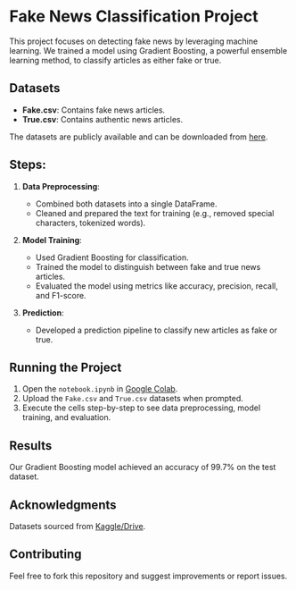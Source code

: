 # Fake News Classification Project

This project focuses on detecting fake news by leveraging machine learning. We trained a model using Gradient Boosting, a powerful ensemble learning method, to classify articles as either fake or true.

## Datasets
- **Fake.csv**: Contains fake news articles.
- **True.csv**: Contains authentic news articles.

The datasets are publicly available and can be downloaded from [here](https://drive.google.com/drive/folders/1ByadNwMrPyds53cA6SDCHLelTAvIdoF_?usp=sharing).

## Steps:
1. **Data Preprocessing**:
    - Combined both datasets into a single DataFrame.
    - Cleaned and prepared the text for training (e.g., removed special characters, tokenized words).

2. **Model Training**:
    - Used Gradient Boosting for classification.
    - Trained the model to distinguish between fake and true news articles.
    - Evaluated the model using metrics like accuracy, precision, recall, and F1-score.

3. **Prediction**:
    - Developed a prediction pipeline to classify new articles as fake or true.

## Running the Project
1. Open the `notebook.ipynb` in [Google Colab](https://colab.research.google.com/).
2. Upload the `Fake.csv` and `True.csv` datasets when prompted.
3. Execute the cells step-by-step to see data preprocessing, model training, and evaluation.

## Results
Our Gradient Boosting model achieved an accuracy of 99.7% on the test dataset.

## Acknowledgments
Datasets sourced from [Kaggle/Drive](https://drive.google.com/drive/folders/1ByadNwMrPyds53cA6SDCHLelTAvIdoF_?usp=sharing).

## Contributing
Feel free to fork this repository and suggest improvements or report issues.
